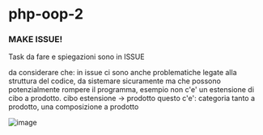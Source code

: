 # php-oop-2
### MAKE ISSUE!
Task da fare e spiegazioni sono in ISSUE

da considerare che: 
in issue ci sono anche problematiche legate alla struttura del codice, da sistemare sicuramente ma che possono potenzialmente rompere il programma,
esempio non c'e' un estensione di cibo a prodotto. 
cibo estensione -> prodotto 
questo c'e':
categoria tanto a prodotto, una composizione a prodotto 

![image](https://github.com/user-attachments/assets/edc045e4-cc1e-4ecb-8ea5-f35cfd5337c0)


